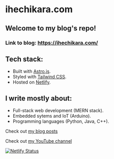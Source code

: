 # ihechikara.com

## Welcome to my blog's repo! 
### Link to blog: https://ihechikara.com/

## Tech stack: 
- Built with [Astro.js](https://astro.build/).
- Styled with [Tailwind CSS](https://tailwindcss.com/).
- Hosted on [Netlify](https://www.netlify.com/).

## I write mostly about:
- Full-stack web development (MERN stack).
- Embedded sytems and IoT (Arduino).
- Programming languages (Python, Java, C++).

Check out [my blog posts](https://ihechikara.com/blog/)

Check out [my YouTube channel](https://www.youtube.com/@Ihechikara)

[![Netlify Status](https://api.netlify.com/api/v1/badges/aa687d64-0414-44ac-99fc-72aaf216535b/deploy-status)](https://app.netlify.com/sites/ihechikara-blog-prod/deploys)
